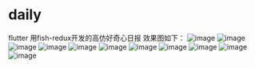 # daily
flutter 用fish-redux开发的高仿好奇心日报
效果图如下：
![image](https://github.com/xfmaster/daily/blob/master/344133872.png)
![image](https://github.com/xfmaster/daily/blob/master/344152083.png)
![image](https://github.com/xfmaster/daily/blob/master/344166303.png)
![image](https://github.com/xfmaster/daily/blob/master/344186110.png)
![image](https://github.com/xfmaster/daily/blob/master/344202216.png)
![image](https://github.com/xfmaster/daily/blob/master/344216253.png)
![image](https://github.com/xfmaster/daily/blob/master/344225155.png)
![image](https://github.com/xfmaster/daily/blob/master/344235015.png)
![image](https://github.com/xfmaster/daily/blob/master/344255384.png)
![image](https://github.com/xfmaster/daily/blob/master/gifeditor_20191215_213257.gif)
![image](https://github.com/xfmaster/daily/blob/master/gifeditor_20191215_213432.gif)
